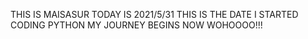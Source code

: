 THIS IS MAISASUR TODAY IS 2021/5/31 THIS IS THE DATE I STARTED CODING PYTHON MY JOURNEY BEGINS NOW WOHOOOO!!!
